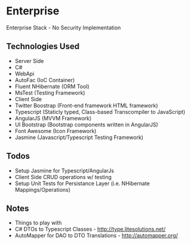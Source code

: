 # Enterprise
Enterprise Stack - No Security Implementation

## Technologies Used
* Server Side 
 * C#
 * WebApi
 * AutoFac (IoC Container)
 * Fluent NHibernate (ORM Tool)
 * MsTest (Testing Framework)
* Client Side
 * Twitter Boostrap (Front-end framework HTML framework)
 * Typescript (Staticly typed, Class-based Transcompiler to JavaScript)
 * AngularJS (MVVM Framework)
 * UI Bootstrap (Bootstrap components written in AngularJS)
 * Font Awesome (Icon Framework)
 * Jasmine (Javascript/Typescript Testing Framework)
 
## Todos
* Setup Jasmine for Typescript/AngularJs
* Client Side CRUD operations w/ testing 
* Setup Unit Tests for Persistance Layer (i.e. NHibernate Mappings/Operations)
 

## Notes
* Things to play with
 * C# DTOs to Typescript Classes - http://type.litesolutions.net/
 * AutoMapper for DAO to DTO Translations - http://automapper.org/